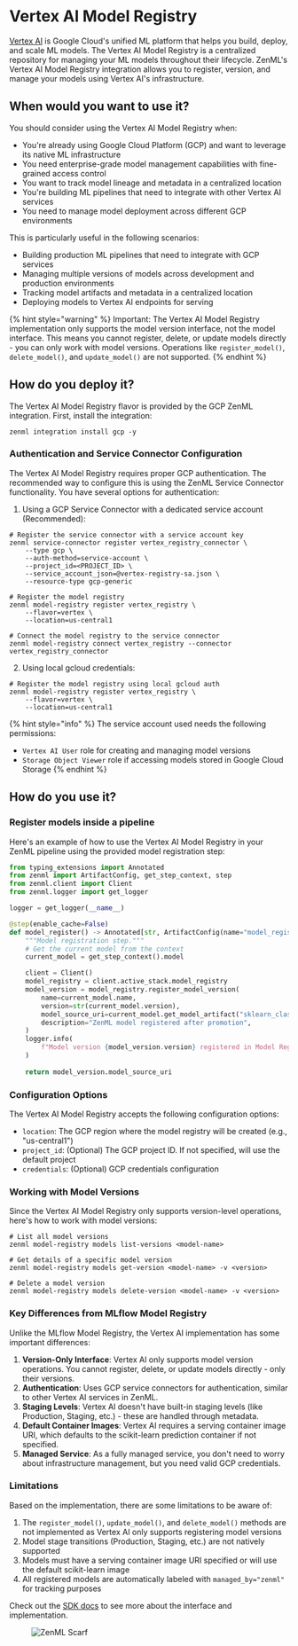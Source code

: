 # Vertex AI Model Registry

[Vertex AI](https://cloud.google.com/vertex-ai) is Google Cloud's unified ML platform that helps you build, deploy, and scale ML models. The Vertex AI Model Registry is a centralized repository for managing your ML models throughout their lifecycle. ZenML's Vertex AI Model Registry integration allows you to register, version, and manage your models using Vertex AI's infrastructure.

## When would you want to use it?

You should consider using the Vertex AI Model Registry when:

* You're already using Google Cloud Platform (GCP) and want to leverage its native ML infrastructure
* You need enterprise-grade model management capabilities with fine-grained access control
* You want to track model lineage and metadata in a centralized location
* You're building ML pipelines that need to integrate with other Vertex AI services
* You need to manage model deployment across different GCP environments

This is particularly useful in the following scenarios:

* Building production ML pipelines that need to integrate with GCP services
* Managing multiple versions of models across development and production environments
* Tracking model artifacts and metadata in a centralized location
* Deploying models to Vertex AI endpoints for serving

{% hint style="warning" %}
Important: The Vertex AI Model Registry implementation only supports the model version interface, not the model interface. This means you cannot register, delete, or update models directly - you can only work with model versions. Operations like `register_model()`, `delete_model()`, and `update_model()` are not supported.
{% endhint %}

## How do you deploy it?

The Vertex AI Model Registry flavor is provided by the GCP ZenML integration. First, install the integration:

```shell
zenml integration install gcp -y
```

### Authentication and Service Connector Configuration

The Vertex AI Model Registry requires proper GCP authentication. The recommended way to configure this is using the ZenML Service Connector functionality. You have several options for authentication:

1. Using a GCP Service Connector with a dedicated service account (Recommended):
```shell
# Register the service connector with a service account key
zenml service-connector register vertex_registry_connector \
    --type gcp \
    --auth-method=service-account \
    --project_id=<PROJECT_ID> \
    --service_account_json=@vertex-registry-sa.json \
    --resource-type gcp-generic

# Register the model registry
zenml model-registry register vertex_registry \
    --flavor=vertex \
    --location=us-central1

# Connect the model registry to the service connector
zenml model-registry connect vertex_registry --connector vertex_registry_connector
```

2. Using local gcloud credentials:
```shell
# Register the model registry using local gcloud auth
zenml model-registry register vertex_registry \
    --flavor=vertex \
    --location=us-central1
```

{% hint style="info" %}
The service account used needs the following permissions:
- `Vertex AI User` role for creating and managing model versions
- `Storage Object Viewer` role if accessing models stored in Google Cloud Storage
{% endhint %}

## How do you use it?

### Register models inside a pipeline

Here's an example of how to use the Vertex AI Model Registry in your ZenML pipeline using the provided model registration step:

```python
from typing_extensions import Annotated
from zenml import ArtifactConfig, get_step_context, step
from zenml.client import Client
from zenml.logger import get_logger

logger = get_logger(__name__)

@step(enable_cache=False)
def model_register() -> Annotated[str, ArtifactConfig(name="model_registry_uri")]:
    """Model registration step."""
    # Get the current model from the context
    current_model = get_step_context().model

    client = Client()
    model_registry = client.active_stack.model_registry
    model_version = model_registry.register_model_version(
        name=current_model.name,
        version=str(current_model.version),
        model_source_uri=current_model.get_model_artifact("sklearn_classifier").uri,
        description="ZenML model registered after promotion",
    )
    logger.info(
        f"Model version {model_version.version} registered in Model Registry"
    )
    
    return model_version.model_source_uri
```

### Configuration Options

The Vertex AI Model Registry accepts the following configuration options:

* `location`: The GCP region where the model registry will be created (e.g., "us-central1")
* `project_id`: (Optional) The GCP project ID. If not specified, will use the default project
* `credentials`: (Optional) GCP credentials configuration

### Working with Model Versions

Since the Vertex AI Model Registry only supports version-level operations, here's how to work with model versions:

```shell
# List all model versions
zenml model-registry models list-versions <model-name>

# Get details of a specific model version
zenml model-registry models get-version <model-name> -v <version>

# Delete a model version
zenml model-registry models delete-version <model-name> -v <version>
```

### Key Differences from MLflow Model Registry

Unlike the MLflow Model Registry, the Vertex AI implementation has some important differences:

1. **Version-Only Interface**: Vertex AI only supports model version operations. You cannot register, delete, or update models directly - only their versions.
2. **Authentication**: Uses GCP service connectors for authentication, similar to other Vertex AI services in ZenML.
3. **Staging Levels**: Vertex AI doesn't have built-in staging levels (like Production, Staging, etc.) - these are handled through metadata.
4. **Default Container Images**: Vertex AI requires a serving container image URI, which defaults to the scikit-learn prediction container if not specified.
5. **Managed Service**: As a fully managed service, you don't need to worry about infrastructure management, but you need valid GCP credentials.

### Limitations

Based on the implementation, there are some limitations to be aware of:

1. The `register_model()`, `update_model()`, and `delete_model()` methods are not implemented as Vertex AI only supports registering model versions
2. Model stage transitions (Production, Staging, etc.) are not natively supported
3. Models must have a serving container image URI specified or will use the default scikit-learn image
4. All registered models are automatically labeled with `managed_by="zenml"` for tracking purposes

Check out the [SDK docs](https://sdkdocs.zenml.io/latest/integration\_code\_docs/integrations-gcp/#zenml.integrations.gcp.model\_registry) to see more about the interface and implementation.

<figure><img src="https://static.scarf.sh/a.png?x-pxid=f0b4f458-0a54-4fcd-aa95-d5ee424815bc" alt="ZenML Scarf"><figcaption></figcaption></figure>